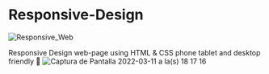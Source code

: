 # Responsive-Design
![Responsive_Web](https://user-images.githubusercontent.com/85148186/157994644-8d907380-c72c-4ae3-a9f9-8ae19210a4c0.png)

Responsive Design web-page using HTML &amp; CSS phone tablet and desktop friendly 🐻
![Captura de Pantalla 2022-03-11 a la(s) 18 17 16](https://user-images.githubusercontent.com/85148186/157994735-2e5b7314-6f8c-4a90-b1e1-c2f8a16e2186.png)
